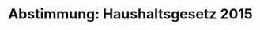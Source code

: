 ---
layout: abstimmung
title: "Abstimmung: Haushaltsgesetz 2015"
categories:
 - Finanzen
 - Haushalt
tags:
 - Haushalt
 - Bundesregierung
 - Entwicklung
abstimmung:
 legislaturperiode: 18
 bundestagssitzung: 71
 abstimmung: 1
links:
 - title: https://www.bundestag.de/parlament/plenum/abstimmung/abstimmung?id=319
   url: https://www.bundestag.de/parlament/plenum/abstimmung/abstimmung?id=319
 - title: http://www.abgeordnetenwatch.de/bundeshaushaltsplan_2015-1105-697.html
   url: http://www.abgeordnetenwatch.de/bundeshaushaltsplan_2015-1105-697.html
data:
 - title: Abstimmungsergebnis 20141128_1-data.pdf
   url: /res/abstimmungsliste/20141128_1-data.pdf
 - title: Abstimmungsergebnis 20141128_1_xls-data.csv
   url: /res/abstimmungsliste/analyses/20141128_1_xls-data.csv
documents:
 - title: Drucksache 18/02000.pdf
   url: http://dip21.bundestag.de/dip21/btd/18/020/1802000.pdf
   local: /res/abstimmungsdaten/018-071-01/1802000.pdf
 - title: Drucksache 18/02002.pdf
   url: http://dip21.bundestag.de/dip21/btd/18/020/1802002.pdf
   local: /res/abstimmungsdaten/018-071-01/1802002.pdf
 - title: Drucksache 18/02802.pdf
   url: http://dip21.bundestag.de/dip21/btd/18/028/1802802.pdf
   local: /res/abstimmungsdaten/018-071-01/1802802.pdf
 - title: Drucksache 18/02805.pdf
   url: http://dip21.bundestag.de/dip21/btd/18/028/1802805.pdf
   local: /res/abstimmungsdaten/018-071-01/1802805.pdf
 - title: Drucksache 18/02815.pdf
   url: http://dip21.bundestag.de/dip21/btd/18/028/1802815.pdf
   local: /res/abstimmungsdaten/018-071-01/1802815.pdf
 - title: Drucksache 18/02817.pdf
   url: http://dip21.bundestag.de/dip21/btd/18/028/1802817.pdf
   local: /res/abstimmungsdaten/018-071-01/1802817.pdf
 - title: Drucksache 18/02818.pdf
   url: http://dip21.bundestag.de/dip21/btd/18/028/1802818.pdf
   local: /res/abstimmungsdaten/018-071-01/1802818.pdf
 - title: Drucksache 18/02821.pdf
   url: http://dip21.bundestag.de/dip21/btd/18/028/1802821.pdf
   local: /res/abstimmungsdaten/018-071-01/1802821.pdf
 - title: Drucksache 18/02825.pdf
   url: http://dip21.bundestag.de/dip21/btd/18/028/1802825.pdf
   local: /res/abstimmungsdaten/018-071-01/1802825.pdf
preview: |
     Deutscher Bundestag
    
     71. Sitzung des Deutschen Bundestages
     am Freitag, 28.November 2014
    
     Endgültiges Ergebnis der Namentlichen Abstimmung Nr. 1
    
     Gesetzentwurf der Bundesregierung
     Entwurf eines Gesetzes über die Feststellung des Bundeshaushaltsplans für das
     Haushaltsjahr 2015 (Haushaltsgesetz 2015)
     Drs. 18/2000, 18/2002, 18/2802, 18/2805 bis 18/2815, 18/2817, 18/2818, 18/2821 bis
     18/2825
    
     Abgegebene Stimmen insgesamt:
    
     588
    
     Nicht abgegebene Stimmen:
     Ja-Stimmen:
    
     43
     474
    
     Nein-Stimmen:
    
     113
    
     Enthaltungen:
    
     1
    
     Ungültige:
    
     0
    
     Berlin, den 28.11.2014
    
     Beginn: 12:48
     Ende: 12:51
---